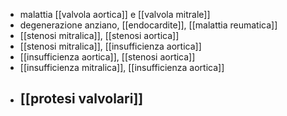 - malattia [[valvola aortica]] e [[valvola mitrale]]
- degenerazione anziano, [[endocardite]], [[malattia reumatica]]
- [[stenosi mitralica]], [[stenosi aortica]]
- [[stenosi mitralica]], [[insufficienza aortica]]
- [[insufficienza aortica]], [[stenosi aortica]]
- [[insufficienza mitralica]], [[insufficienza aortica]]
- ## [[protesi valvolari]]